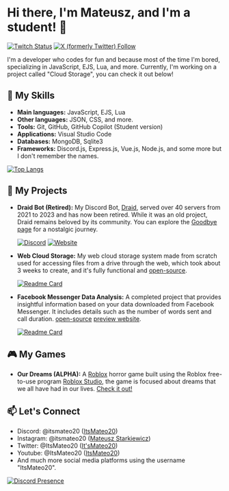 # Hi there, I'm Mateusz, and I'm a student! 👋

[![Twitch Status](https://img.shields.io/twitch/status/itsmateo20?style=for-the-badge&labelColor=%23431094&color=%23250952)](https://www.twitch.tv/itsmateo20)
[![X (formerly Twitter) Follow](https://img.shields.io/twitter/follow/ItsMateo20?style=for-the-badge)](https://twitter.com/intent/follow?original_referer=https://github.com/ItsMateo20&screen_name=ItsMateo20)

I'm a developer who codes for fun and because most of the time I'm bored, specializing in JavaScript, EJS, Lua, and more. Currently, I'm working on a project called "Cloud Storage", you can check it out below!

## 🚀 My Skills

- **Main languages:** JavaScript, EJS, Lua
- **Other languages:** JSON, CSS, and more.
- **Tools:** Git, GitHub, GitHub Copilot (Student version)
- **Applications:** Visual Studio Code
- **Databases:** MongoDB, Sqlite3
- **Frameworks:** Discord.js, Express.js, Vue.js, Node.js, and some more but I don't remember the names.

[![Top Langs](https://github-readme-stats.vercel.app/api/top-langs/?username=ItsMateo20&exclude_repo=ItsMateo20&langs_count=10&layout=compact&theme=github_dark_dimmed)](https://github.com/ItsMateo20)


## 🌟 My Projects

- **Draid Bot (Retired):** My Discord Bot, [Draid](https://draid.vercel.app/goodbye), served over 40 servers from 2021 to 2023 and has now been retired. While it was an old project, Draid remains beloved by its community. You can explore the [Goodbye page](https://draid.vercel.app/goodbye) for a nostalgic journey.

  [![Discord](https://img.shields.io/discord/831828880016408637?style=for-the-badge&label=Community%20Server&labelColor=%23103e94&color=%2308204d)](https://draid.vercel.app/support)
  [![Website](https://img.shields.io/website?up_message=ONLINE&up_color=%2310946a&down_message=OFFLINE&down_color=%23941010&url=https%3A%2F%2Fdraid.vercel.app&style=for-the-badge&label=Draid%20Dashboard&labelColor=%23103e94)](https://draid.vercel.app)


- **Web Cloud Storage:** My web cloud storage system made from scratch used for accessing files from a drive through the web, which took about 3 weeks to create, and it's fully functional and [open-source](https://github.com/ItsMateo20/Cloud).
  
  [![Readme Card](https://github-readme-stats.vercel.app/api/pin/?username=ItsMateo20&repo=Cloud&theme=github_dark_dimmed&show_owner=true)](https://github.com/ItsMateo20/Cloud)


- **Facebook Messenger Data Analysis:** A completed project that provides insightful information based on your data downloaded from Facebook Messenger. It includes details such as the number of words sent and call duration. [open-source](https://github.com/ItsMateo20/Facebook-Messenger-Data-Analysis) [preview website](https://itsmateo20.github.io/Facebook-Messenger-Data-Analysis).

  [![Readme Card](https://github-readme-stats.vercel.app/api/pin/?username=ItsMateo20&repo=Facebook-Messenger-Data-Analysis&theme=github_dark_dimmed&show_owner=true)](https://github.com/ItsMateo20/Facebook-Messenger-Data-Analysis)


## 🎮 My Games

- **Our Dreams (ALPHA):** A [Roblox](https://www.roblox.com/) horror game built using the Roblox free-to-use program [Roblox Studio](https://create.roblox.com/), the game is focused about dreams that we all have had in our lives. [Check it out!](https://www.roblox.com/games/14422530814)

## 📫 Let's Connect

- Discord: @itsmateo20 ([ItsMateo20](https://discord.com/users/630812692659044352))
- Instagram: @itsmateo20 ([Mateusz Starkiewicz](https://www.instagram.com/itsmateo20/))
- Twitter: @ItsMateo20 ([It'sMateo20](https://twitter.com/ItsMateo20))
- Youtube: @ItsMateo20 ([ItsMateo20](https://www.youtube.com/@ItsMateo20))
- And much more social media platforms using the username "ItsMateo20".

[![Discord Presence](https://lanyard.cnrad.dev/api/630812692659044352)](https://discord.com/users/630812692659044352)
